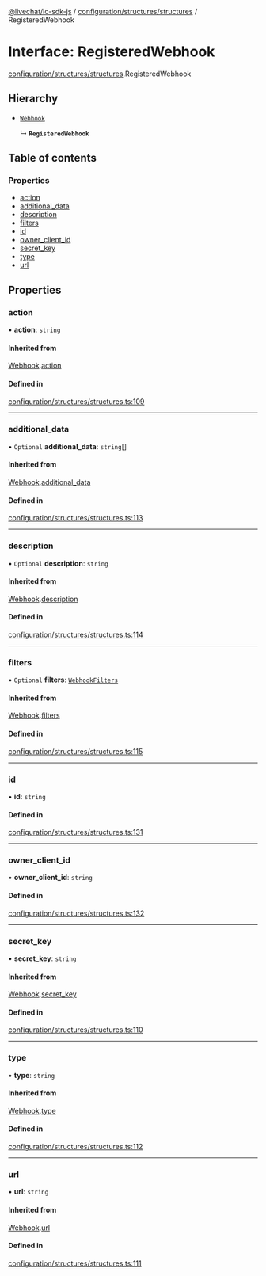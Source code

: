 [@livechat/lc-sdk-js](../README.md) / [configuration/structures/structures](../modules/configuration_structures_structures.md) / RegisteredWebhook

# Interface: RegisteredWebhook

[configuration/structures/structures](../modules/configuration_structures_structures.md).RegisteredWebhook

## Hierarchy

- [`Webhook`](configuration_structures_structures.Webhook.md)

  ↳ **`RegisteredWebhook`**

## Table of contents

### Properties

- [action](configuration_structures_structures.RegisteredWebhook.md#action)
- [additional\_data](configuration_structures_structures.RegisteredWebhook.md#additional_data)
- [description](configuration_structures_structures.RegisteredWebhook.md#description)
- [filters](configuration_structures_structures.RegisteredWebhook.md#filters)
- [id](configuration_structures_structures.RegisteredWebhook.md#id)
- [owner\_client\_id](configuration_structures_structures.RegisteredWebhook.md#owner_client_id)
- [secret\_key](configuration_structures_structures.RegisteredWebhook.md#secret_key)
- [type](configuration_structures_structures.RegisteredWebhook.md#type)
- [url](configuration_structures_structures.RegisteredWebhook.md#url)

## Properties

### action

• **action**: `string`

#### Inherited from

[Webhook](configuration_structures_structures.Webhook.md).[action](configuration_structures_structures.Webhook.md#action)

#### Defined in

[configuration/structures/structures.ts:109](https://github.com/livechat/lc-sdk-js/blob/10347df/src/configuration/structures/structures.ts#L109)

___

### additional\_data

• `Optional` **additional\_data**: `string`[]

#### Inherited from

[Webhook](configuration_structures_structures.Webhook.md).[additional_data](configuration_structures_structures.Webhook.md#additional_data)

#### Defined in

[configuration/structures/structures.ts:113](https://github.com/livechat/lc-sdk-js/blob/10347df/src/configuration/structures/structures.ts#L113)

___

### description

• `Optional` **description**: `string`

#### Inherited from

[Webhook](configuration_structures_structures.Webhook.md).[description](configuration_structures_structures.Webhook.md#description)

#### Defined in

[configuration/structures/structures.ts:114](https://github.com/livechat/lc-sdk-js/blob/10347df/src/configuration/structures/structures.ts#L114)

___

### filters

• `Optional` **filters**: [`WebhookFilters`](configuration_structures_structures.WebhookFilters.md)

#### Inherited from

[Webhook](configuration_structures_structures.Webhook.md).[filters](configuration_structures_structures.Webhook.md#filters)

#### Defined in

[configuration/structures/structures.ts:115](https://github.com/livechat/lc-sdk-js/blob/10347df/src/configuration/structures/structures.ts#L115)

___

### id

• **id**: `string`

#### Defined in

[configuration/structures/structures.ts:131](https://github.com/livechat/lc-sdk-js/blob/10347df/src/configuration/structures/structures.ts#L131)

___

### owner\_client\_id

• **owner\_client\_id**: `string`

#### Defined in

[configuration/structures/structures.ts:132](https://github.com/livechat/lc-sdk-js/blob/10347df/src/configuration/structures/structures.ts#L132)

___

### secret\_key

• **secret\_key**: `string`

#### Inherited from

[Webhook](configuration_structures_structures.Webhook.md).[secret_key](configuration_structures_structures.Webhook.md#secret_key)

#### Defined in

[configuration/structures/structures.ts:110](https://github.com/livechat/lc-sdk-js/blob/10347df/src/configuration/structures/structures.ts#L110)

___

### type

• **type**: `string`

#### Inherited from

[Webhook](configuration_structures_structures.Webhook.md).[type](configuration_structures_structures.Webhook.md#type)

#### Defined in

[configuration/structures/structures.ts:112](https://github.com/livechat/lc-sdk-js/blob/10347df/src/configuration/structures/structures.ts#L112)

___

### url

• **url**: `string`

#### Inherited from

[Webhook](configuration_structures_structures.Webhook.md).[url](configuration_structures_structures.Webhook.md#url)

#### Defined in

[configuration/structures/structures.ts:111](https://github.com/livechat/lc-sdk-js/blob/10347df/src/configuration/structures/structures.ts#L111)
